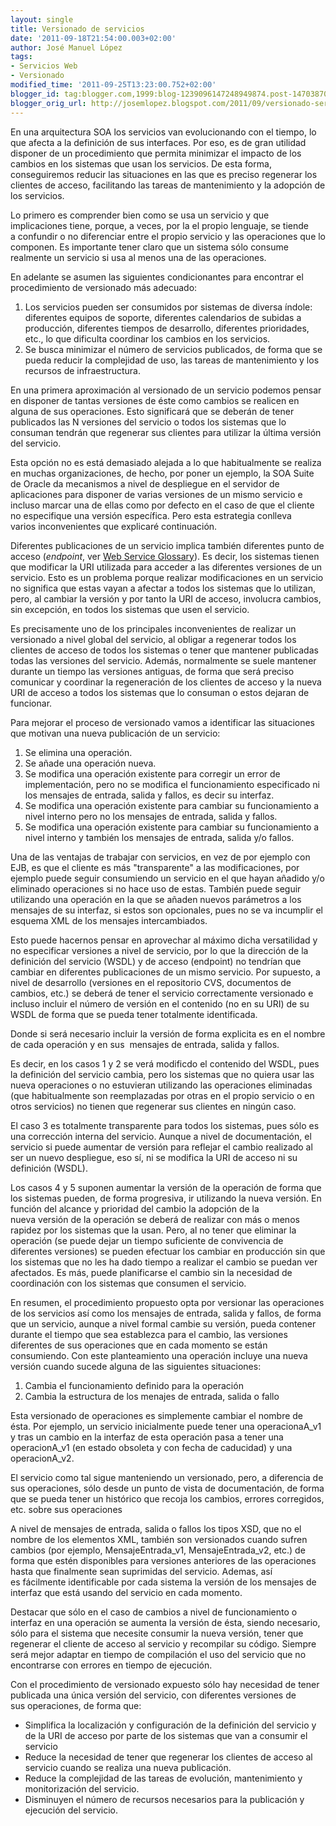 ```yaml
---
layout: single
title: Versionado de servicios
date: '2011-09-18T21:54:00.003+02:00'
author: José Manuel López
tags:
- Servicios Web
- Versionado
modified_time: '2011-09-25T13:23:00.752+02:00'
blogger_id: tag:blogger.com,1999:blog-1239096147248949874.post-1470387030699160097
blogger_orig_url: http://josemlopez.blogspot.com/2011/09/versionado-servicios-y-operaciones.html
---
```


En una arquitectura SOA los servicios van evolucionando con el tiempo, lo que afecta a la definición de sus interfaces. Por eso, es de gran utilidad disponer de un procedimiento que permita minimizar el impacto de los cambios en los sistemas que usan los servicios. De esta forma, conseguiremos reducir las situaciones en las que es preciso regenerar los clientes de acceso, facilitando las tareas de mantenimiento y la adopción de los servicios.

Lo primero es comprender bien como se usa un servicio y que implicaciones tiene, porque, a veces, por la el propio lenguaje, se tiende a confundir o no diferenciar entre el propio servicio y las operaciones que lo componen. Es importante tener claro que un sistema sólo consume realmente un servicio si usa al menos una de las operaciones.

En adelante se asumen las siguientes condicionantes para encontrar el procedimiento de versionado más adecuado:  

1.  Los servicios pueden ser consumidos por sistemas de diversa índole: diferentes equipos de soporte, diferentes calendarios de subidas a producción, diferentes tiempos de desarrollo, diferentes prioridades, etc., lo que dificulta coordinar los cambios en los servicios.
2.  Se busca minimizar el número de servicios publicados, de forma que se pueda reducir la complejidad de uso, las tareas de mantenimiento y los recursos de infraestructura.

En una primera aproximación al versionado de un servicio podemos pensar en disponer de tantas versiones de éste como cambios se realicen en alguna de sus operaciones. Esto significará que se deberán de tener publicados las N versiones del servicio o todos los sistemas que lo consuman tendrán que regenerar sus clientes para utilizar la última versión del servicio.

Esta opción no es está demasiado alejada a lo que habitualmente se realiza en muchas organizaciones, de hecho, por poner un ejemplo, la SOA Suite de Oracle da mecanismos a nivel de despliegue en el servidor de aplicaciones para disponer de varias versiones de un mismo servicio e incluso marcar una de ellas como por defecto en el caso de que el cliente no especifique una versión específica. Pero esta estrategia conlleva varios inconvenientes que explicaré continuación.

Diferentes publicaciones de un servicio implica también diferentes punto de acceso (_endpoint_, ver [Web Service Glossary](http://www.w3.org/TR/ws-gloss/)). Es decir, los sistemas tienen que modificar la URI utilizada para acceder a las diferentes versiones de un servicio. Esto es un problema porque realizar modificaciones en un servicio no significa que estas vayan a afectar a todos los sistemas que lo utilizan, pero, al cambiar la versión y por tanto la URI de acceso, involucra cambios, sin excepción, en todos los sistemas que usen el servicio.

Es precisamente uno de los principales inconvenientes de realizar un versionado a nivel global del servicio, al obligar a regenerar todos los clientes de acceso de todos los sistemas o tener que mantener publicadas todas las versiones del servicio. Además, normalmente se suele mantener durante un tiempo las versiones antiguas, de forma que será preciso comunicar y coordinar la regeneración de los clientes de acceso y la nueva URI de acceso a todos los sistemas que lo consuman o estos dejaran de funcionar.

Para mejorar el proceso de versionado vamos a identificar las situaciones que motivan una nueva publicación de un servicio:

1. Se elimina una operación.
2. Se añade una operación nueva.
3. Se modifica una operación existente para corregir un error de implementación, pero no se modifica el funcionamiento especificado ni los mensajes de entrada, salida y fallos, es decir su interfaz.
4. Se modifica una operación existente para cambiar su funcionamiento a nivel interno pero no los mensajes de entrada, salida y fallos.
5. Se modifica una operación existente para cambiar su funcionamiento a nivel interno y también los mensajes de entrada, salida y/o fallos.

Una de las ventajas de trabajar con servicios, en vez de por ejemplo con EJB, es que el cliente es más "transparente" a las modificaciones, por ejemplo puede seguir consumiendo un servicio en el que hayan añadido y/o eliminado operaciones si no hace uso de estas. También puede seguir utilizando una operación en la que se añaden nuevos parámetros a los mensajes de su interfaz, si estos son opcionales, pues no se va incumplir el esquema XML de los mensajes intercambiados.

Esto puede hacernos pensar en aprovechar al máximo dicha versatilidad y no especificar versiones a nivel de servicio, por lo que la dirección de la definición del servicio (WSDL) y de acceso (endpoint) no tendrían que cambiar en diferentes publicaciones de un mismo servicio. Por supuesto, a nivel de desarrollo (versiones en el repositorio CVS, documentos de cambios, etc.) se deberá de tener el servicio correctamente versionado e incluso incluir el número de versión en el contenido (no en su URI) de su WSDL de forma que se pueda tener totalmente identificada.

Donde si será necesario incluir la versión de forma explicita es en el nombre de cada operación y en sus  mensajes de entrada, salida y fallos.

Es decir, en los casos 1 y 2 se verá modificdo el contenido del WSDL, pues la definición del servicio cambia, pero los sistemas que no quiera usar las nueva operaciones o no estuvieran utilizando las operaciones eliminadas (que habitualmente son reemplazadas por otras en el propio servicio o en otros servicios) no tienen que regenerar sus clientes en ningún caso.

El caso 3 es totalmente transparente para todos los sistemas, pues sólo es una corrección interna del servicio. Aunque a nivel de documentación, el servicio si puede aumentar de versión para reflejar el cambio realizado al ser un nuevo despliegue, eso sí, ni se modifica la URI de acceso ni su definición (WSDL).

Los casos 4 y 5 suponen aumentar la versión de la operación de forma que los sistemas pueden, de forma progresiva, ir utilizando la nueva versión. En función del alcance y prioridad del cambio la adopción de la nueva versión de la operación se deberá de realizar con más o menos rapidez por los sistemas que la usan. Pero, al no tener que eliminar la operación (se puede dejar un tiempo suficiente de convivencia de diferentes versiones) se pueden efectuar los cambiar en producción sin que los sistemas que no les ha dado tiempo a realizar el cambio se puedan ver afectados. Es más, puede planificarse el cambio sin la necesidad de coordinación con los sistemas que consumen el servicio.

En resumen, el procedimiento propuesto opta por versionar las operaciones de los servicios así como los mensajes de entrada, salida y fallos, de forma que un servicio, aunque a nivel formal cambie su versión, pueda contener durante el tiempo que sea establezca para el cambio, las versiones diferentes de sus operaciones que en cada momento se están consumiendo. Con este planteamiento una operación incluye una nueva versión cuando sucede alguna de las siguientes situaciones:

1. Cambia el funcionamiento definido para la operación
2. Cambia la estructura de los menajes de entrada, salida o fallo

Esta versionado de operaciones es simplemente cambiar el nombre de ésta. Por ejemplo, un servicio inicialmente puede tener una operacionaA_v1 y tras un cambio en la interfaz de esta operación pasa a tener una operacionA_v1 (en estado obsoleta y con fecha de caducidad) y una operacionA_v2.

El servicio como tal sigue manteniendo un versionado, pero, a diferencia de sus operaciones, sólo desde un punto de vista de documentación, de forma que se pueda tener un histórico que recoja los cambios, errores corregidos, etc. sobre sus operaciones

A nivel de mensajes de entrada, salida o fallos los tipos XSD, que no el nombre de los elementos XML, también son versionados cuando sufren cambios (por ejemplo, MensajeEntrada_v1, MensajeEntrada_v2, etc.) de forma que estén disponibles para versiones anteriores de las operaciones hasta que finalmente sean suprimidas del servicio. Ademas, así es fácilmente identificable por cada sistema la versión de los mensajes de interfaz que está usando del servicio en cada momento.

Destacar que sólo en el caso de cambios a nivel de funcionamiento o interfaz en una operación se aumenta la versión de ésta, siendo necesario, sólo para el sistema que necesite consumir la nueva versión, tener que regenerar el cliente de acceso al servicio y recompilar su código. Siempre será mejor adaptar en tiempo de compilación el uso del servicio que no encontrarse con errores en tiempo de ejecución.  

Con el procedimiento de versionado expuesto sólo hay necesidad de tener publicada una única versión del servicio, con diferentes versiones de sus operaciones, de forma que:  

* Simplifica la localización y configuración de la definición del servicio y de la URI de acceso por parte de los sistemas que van a consumir el servicio
* Reduce la necesidad de tener que regenerar los clientes de acceso al servicio cuando se realiza una nueva publicación.
* Reduce la complejidad de las tareas de evolución, mantenimiento y monitorización del servicio.
* Disminuyen el número de recursos necesarios para la publicación y ejecución del servicio.
